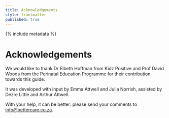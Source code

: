 ```yaml
---
title: Acknowledgements
style: frontmatter
published: true
---
```


{% include metadata %}

# Acknowledgements

We would like to thank Dr Elbeth Hoffman from Kidz Positive and Prof David Woods from the Perinatal Education Programme for their contribution towards this guide.

It was developed with input by Emma Attwell and Julia Norrish, assisted by Dezre Little and Arthur Attwell.

With your help, it can be better: please send your comments to <info@bettercare.co.za>.